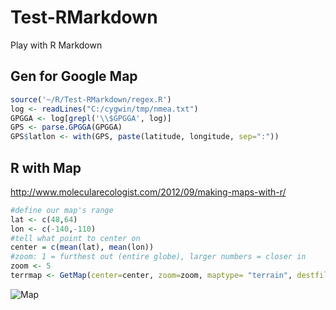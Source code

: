 Test-RMarkdown
==============

Play with R Markdown

## Gen for Google Map
```R
source('~/R/Test-RMarkdown/regex.R')
log <- readLines("C:/cygwin/tmp/nmea.txt")
GPGGA <- log[grepl('\\$GPGGA', log)]
GPS <- parse.GPGGA(GPGGA)
GPS$latlon <- with(GPS, paste(latitude, longitude, sep=":"))
```

## R with Map
<http://www.molecularecologist.com/2012/09/making-maps-with-r/>

```R
#define our map's range
lat <- c(48,64)
lon <- c(-140,-110)
#tell what point to center on
center = c(mean(lat), mean(lon))
#zoom: 1 = furthest out (entire globe), larger numbers = closer in
zoom <- 5 
terrmap <- GetMap(center=center, zoom=zoom, maptype= "terrain", destfile = "terrain.png")
```

![Map](http://maps.google.com/maps/api/staticmap?center=56,-125&zoom=5&size=640x640&maptype=terrain&format=png32&sensor=true)
